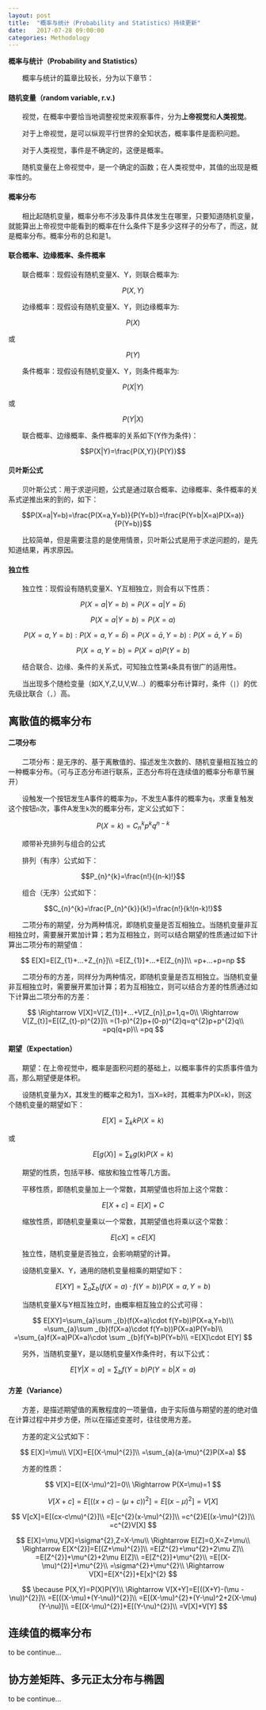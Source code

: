 ```yaml
---
layout: post
title:  "概率与统计（Probability and Statistics）持续更新"
date:   2017-07-28 09:00:00
categories: Methodology
---
```

**概率与统计（Probability and Statistics）**

&emsp;&emsp;概率与统计的篇章比较长，分为以下章节：

#### **随机变量（random variable, r.v.)**

&emsp;&emsp;视觉，在概率中要恰当地调整视觉来观察事件，分为**上帝视觉**和**人类视觉**。

&emsp;&emsp;对于上帝视觉，是可以纵观平行世界的全知状态，概率事件是面积问题。

&emsp;&emsp;对于人类视觉，事件是不确定的，这便是概率。

&emsp;&emsp;随机变量在上帝视觉中，是一个确定的函数；在人类视觉中，其值的出现是概率性的。

#### **概率分布**

&emsp;&emsp;相比起随机变量，概率分布不涉及事件具体发生在哪里，只要知道随机变量，就能算出上帝视觉中能看到的概率在什么条件下是多少这样子的分布了，而这，就是概率分布。概率分布的总和是1。

#### **联合概率、边缘概率、条件概率**

&emsp;&emsp;联合概率：现假设有随机变量X、Y，则联合概率为:

$$P(X,Y)$$

&emsp;&emsp;边缘概率：现假设有随机变量X、Y，则边缘概率为:

$$P(X)$$

或

$$P(Y)$$

&emsp;&emsp;条件概率：现假设有随机变量X、Y，则条件概率为:

$$P(X|Y)$$

或

$$P(Y|X)$$

&emsp;&emsp;联合概率、边缘概率、条件概率的关系如下(Y作为条件)：

$$P(X|Y)=\frac{P(X,Y)}{P(Y)}$$

#### **贝叶斯公式**

&emsp;&emsp;贝叶斯公式：用于求逆问题，公式是通过联合概率、边缘概率、条件概率的关系式逆推出来的到的，如下：

$$P(X=a|Y=b)=\frac{P(X=a,Y=b)}{P(Y=b)}=\frac{P(Y=b|X=a)P(X=a)}{P(Y=b)}$$

&emsp;&emsp;比较简单，但是需要注意的是使用情景，贝叶斯公式是用于求逆问题的，是先知道结果，再求原因。

#### **独立性**

&emsp;&emsp;独立性：现假设有随机变量X、Y互相独立，则会有以下性质：

$$P(X=a|Y=b)=P(X=a|Y=\bar{b})$$

$$P(X=a|Y=b)=P(X=a)$$

$$P(X=a,Y=b):P(X=a,Y=\bar{b})=P(X=\bar{a},Y=b):P(X=\bar{a},Y=\bar{b})$$

$$P(X=a,Y=b)=P(X=a)P(Y=b)$$

&emsp;&emsp;结合联合、边缘、条件的关系式，可知独立性第`4`条具有很广的适用性。

&emsp;&emsp;当出现多个随检变量（如X,Y,Z,U,V,W...）的概率分布计算时，条件（`|`）的优先级比联合（`,`）高。

## **离散值的概率分布**

#### **二项分布**

&emsp;&emsp;二项分布：是无序的、基于离散值的、描述发生次数的、随机变量相互独立的一种概率分布。（可与正态分布进行联系，正态分布将在连续值的概率分布章节展开）

&emsp;&emsp;设触发一个按钮发生A事件的概率为`p`，不发生A事件的概率为`q`，求重复触发这个按钮`n`次，事件A发生`k`次的概率分布，定义公式如下：

$$P(X=k)=C_{n}^{k}p^{k}q^{n-k}$$

&emsp;&emsp;顺带补充排列与组合的公式

&emsp;&emsp;排列（有序）公式如下：

$$P_{n}^{k}=\frac{n!}{(n-k)!}$$

&emsp;&emsp;组合（无序）公式如下：

$$C_{n}^{k}=\frac{P_{n}^{k}}{k!}=\frac{n!}{k!(n-k)!}$$

&emsp;&emsp;二项分布的期望，分为两种情况，即随机变量是否互相独立。当随机变量非互相独立时，需要展开累加计算；若为互相独立，则可以结合期望的性质通过如下计算出二项分布的期望值：

$$
E[X]=E[Z_{1}+...+Z_{n}]\\
=E[Z_{1}]+...+E[Z_{n}]\\
=p+...+p=np
$$

&emsp;&emsp;二项分布的方差，同样分为两种情况，即随机变量是否互相独立。当随机变量非互相独立时，需要展开累加计算；若为互相独立，则可以结合方差的性质通过如下计算出二项分布的方差：

$$
\Rightarrow V[X]=V[Z_{1}]+...+V[Z_{n}],p=1,q=0\\
\Rightarrow V[Z_{t}]=E[(Z_{t}-p)^{2}]\\
=(1-p)^{2}p+(0-p)^{2}q=q^{2}p+p^{2}q\\
=pq(q+p)\\
=pq
$$

#### **期望（Expectation）**

&emsp;&emsp;期望：在上帝视觉中，概率是面积问题的基础上，以概率事件的实质事件值为高，那么期望便是体积。

&emsp;&emsp;设随机变量为X，其发生的概率之和为1，当X=k时，其概率为P(X=k)，则这个随机变量的期望如下：

$$E[X]=\sum_{k}kP(X=k)$$

或

$$E[g(X)]=\sum_{k}g(k)P(X=k)$$

&emsp;&emsp;期望的性质，包括平移、缩放和独立性等几方面。

&emsp;&emsp;平移性质，即随机变量加上一个常数，其期望值也将加上这个常数：

$$E[X+c]=E[X]+C$$

&emsp;&emsp;缩放性质，即随机变量乘以一个常数，其期望值也将乘以这个常数：

$$E[cX]=cE[X]$$

&emsp;&emsp;独立性，随机变量是否独立，会影响期望的计算。

&emsp;&emsp;设随机变量X、Y，通用的随机变量相乘的期望如下：

$$E[XY]=\sum_{a}\sum _{b}(f(X=a)\cdot f(Y=b))P(X=a,Y=b)$$

&emsp;&emsp;当随机变量X与Y相互独立时，由概率相互独立的公式可得：

$$
E[XY]=\sum_{a}\sum _{b}(f(X=a)\cdot f(Y=b))P(X=a,Y=b)\\
=\sum_{a}\sum _{b}(f(X=a)\cdot f(Y=b))P(X=a)P(Y=b)\\
=\sum_{a}f(X=a)P(X=a)\cdot \sum _{b}f(Y=b)P(Y=b)\\
=E[X]\cdot E[Y]
$$

&emsp;&emsp;另外，当随机变量Y，是以随机变量X作条件时，有以下公式：

$$E[Y|X=a]=\sum_{b}f(Y=b)P(Y=b|X=a)$$

#### **方差（Variance）**

&emsp;&emsp;方差，是描述期望值的离散程度的一项量值，由于实际值与期望的差的绝对值在计算过程中并步方便，所以在描述变差时，往往使用方差。

&emsp;&emsp;方差的定义公式如下：

$$
E[X]=\mu\\
V[X]=E[(X-\mu)^{2}]\\
=\sum_{a}(a-\mu)^{2}P(X=a)
$$

&emsp;&emsp;方差的性质：

$$
V[X]=E[(X-\mu)^2]=0\\
\Rightarrow P(X=\mu)=1
$$

$$V[X+c]=E[((x+c)-(\mu+c))^{2}]=E[(x-\mu)^2]=V[X]$$

$$
V[cX]=E[(cx-c\mu)^{2}]\\
=E[c^{2}(x-\mu)^{2}]\\
=c^{2}E[(x-\mu)^{2}]\\
=c^{2}V[X]
$$

$$
E[X]=\mu,V[X]=\sigma^{2},Z=X-\mu\\
\Rightarrow E[Z]=0,X=Z+\mu\\
\Rightarrow E[X^{2}]=E[(Z+\mu)^{2}]\\
=E[Z^{2}+\mu^{2}+2\mu Z]\\
=E[Z^{2}]+\mu^{2}+2\mu E[Z]\\
=E[Z^{2}]+\mu^{2}\\
=E[(X-\mu)^{2}]+\mu^{2}\\
=\sigma^{2}+\mu^{2}\\
\Rightarrow V[X]=E[X^{2}]+E[x]^{2}
$$

$$
\because P(X,Y)=P(X)P(Y)\\
\Rightarrow V[X+Y]=E[((X+Y)-(\mu - \nu))^{2}]\\
=E[((X-\mu)+(Y-\nu))^{2}]\\
=E[(X-\mu)^{2}+(Y-\nu)^2+2(X-\mu)(Y-\nu)]\\
=E[(X-\mu)^{2}]+E[(Y-\nu)^{2}]\\
=V[X]+V[Y]
$$

## **连续值的概率分布**

to be continue...

## **协方差矩阵、多元正太分布与椭圆**

to be continue...

